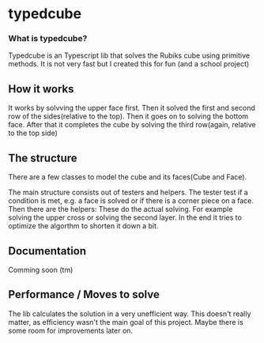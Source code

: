 # typedcube

### What is typedcube?
Typedcube is an Typescript lib that solves the Rubiks cube using primitive methods. It is not very fast but I created this for fun (and a school project)

## How it works
It works by solvving the upper face first. Then it solved the first and second row of the sides(relative to the top). Then it goes on to solving the bottom face. After that it completes the cube by solving the third row(again, relative to the top side)

## The structure
There are a few classes to model the cube and its faces(Cube and Face).

The main structure consists out of testers and helpers. The tester test if a condition is met, e.g. a face is solved or if there is a corner piece on a face. Then there are the helpers: These do the actual solving. For example solving the upper cross or solving the second layer. In the end it tries to optimize the algorthm to shorten it down a bit.

## Documentation
Comming soon (tm)

## Performance / Moves to solve
The lib calculates the solution in a very unefficient way. This doesn't really matter, as efficiency wasn't the main goal of this project. Maybe there is some room for improvements later on.
